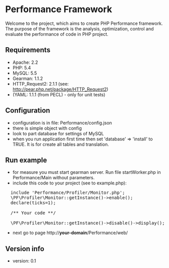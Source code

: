 # Performance Framework
Welcome to the project, which aims to create PHP Performance framework.
The purpose of the framework is the analysis, optimization, control and evaluate the performance of code in PHP project.

## Requirements
* Apache:        2.2
* PHP:           5.4
* MySQL:         5.5
* Gearman:       1.1.2
* HTTP_Request2: 2.1.1 (see: http://pear.php.net/package/HTTP_Request2)
* (YAML: 1.1.1 (from PECL) - only for unit tests)

## Configuration
- configuration is in file: Performance/config.json
- there is simple object with config
- look to part database for settings of MySQL
- when you run application first time then set 'database' => 'install' to TRUE. It is for create all tables and translation.


## Run example
- for measure you must start gearman server. Run file startWorker.php in Performance/Main without parameters.
- include this code to your project (see to example.php):
<pre>
  include 'Performance/Profiler/Monitor.php';
  \PF\Profiler\Monitor::getInstance()->enable();
  declare(ticks=1);

  /** Your code **/

  \PF\Profiler\Monitor::getInstance()->disable()->display(); // This line is optional. If you remove it then it is called in destruct.
</pre>
- next go to page http://__your-domain__/Performance/web/

## Version info
- version: 0.1
